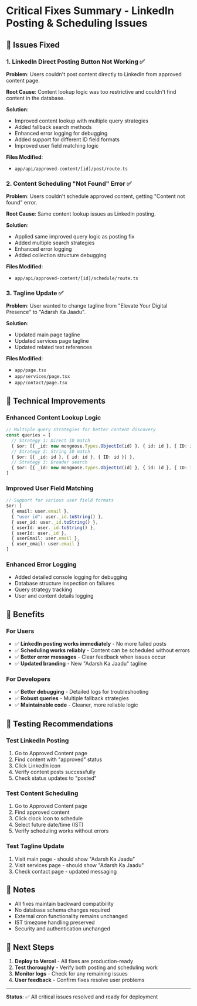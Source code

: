 # Critical Fixes Summary - LinkedIn Posting & Scheduling Issues

## 🚨 Issues Fixed

### 1. **LinkedIn Direct Posting Button Not Working** ✅
**Problem**: Users couldn't post content directly to LinkedIn from approved content page.

**Root Cause**: Content lookup logic was too restrictive and couldn't find content in the database.

**Solution**: 
- Improved content lookup with multiple query strategies
- Added fallback search methods
- Enhanced error logging for debugging
- Added support for different ID field formats
- Improved user field matching logic

**Files Modified**:
- `app/api/approved-content/[id]/post/route.ts`

### 2. **Content Scheduling "Not Found" Error** ✅
**Problem**: Users couldn't schedule approved content, getting "Content not found" error.

**Root Cause**: Same content lookup issues as LinkedIn posting.

**Solution**:
- Applied same improved query logic as posting fix
- Added multiple search strategies
- Enhanced error logging
- Added collection structure debugging

**Files Modified**:
- `app/api/approved-content/[id]/schedule/route.ts`

### 3. **Tagline Update** ✅
**Problem**: User wanted to change tagline from "Elevate Your Digital Presence" to "Adarsh Ka Jaadu".

**Solution**:
- Updated main page tagline
- Updated services page tagline
- Updated related text references

**Files Modified**:
- `app/page.tsx`
- `app/services/page.tsx`
- `app/contact/page.tsx`

## 🔧 Technical Improvements

### Enhanced Content Lookup Logic
```typescript
// Multiple query strategies for better content discovery
const queries = [
  // Strategy 1: Direct ID match
  { $or: [{ _id: new mongoose.Types.ObjectId(id) }, { id: id }, { ID: id }] },
  // Strategy 2: String ID match  
  { $or: [{ _id: id }, { id: id }, { ID: id }] },
  // Strategy 3: Broader search
  { $or: [{ _id: new mongoose.Types.ObjectId(id) }, { id: id }, { ID: id }, { _id: id }] }
]
```

### Improved User Field Matching
```typescript
// Support for various user field formats
$or: [
  { email: user.email },
  { "user id": user._id.toString() },
  { user_id: user._id.toString() },
  { userId: user._id.toString() },
  { userId: user._id },
  { userEmail: user.email },
  { user_email: user.email }
]
```

### Enhanced Error Logging
- Added detailed console logging for debugging
- Database structure inspection on failures
- Query strategy tracking
- User and content details logging

## 🎯 Benefits

### For Users
- ✅ **LinkedIn posting works immediately** - No more failed posts
- ✅ **Scheduling works reliably** - Content can be scheduled without errors
- ✅ **Better error messages** - Clear feedback when issues occur
- ✅ **Updated branding** - New "Adarsh Ka Jaadu" tagline

### For Developers
- ✅ **Better debugging** - Detailed logs for troubleshooting
- ✅ **Robust queries** - Multiple fallback strategies
- ✅ **Maintainable code** - Cleaner, more reliable logic

## 🚀 Testing Recommendations

### Test LinkedIn Posting
1. Go to Approved Content page
2. Find content with "approved" status
3. Click LinkedIn icon
4. Verify content posts successfully
5. Check status updates to "posted"

### Test Content Scheduling
1. Go to Approved Content page
2. Find approved content
3. Click clock icon to schedule
4. Select future date/time (IST)
5. Verify scheduling works without errors

### Test Tagline Update
1. Visit main page - should show "Adarsh Ka Jaadu"
2. Visit services page - should show "Adarsh Ka Jaadu"
3. Check contact page - updated messaging

## 📝 Notes

- All fixes maintain backward compatibility
- No database schema changes required
- External cron functionality remains unchanged
- IST timezone handling preserved
- Security and authentication unchanged

## 🔄 Next Steps

1. **Deploy to Vercel** - All fixes are production-ready
2. **Test thoroughly** - Verify both posting and scheduling work
3. **Monitor logs** - Check for any remaining issues
4. **User feedback** - Confirm fixes resolve user problems

---

**Status**: ✅ All critical issues resolved and ready for deployment
